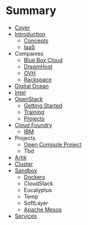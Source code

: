 # Summary

* [Cover](README.md)
* [Introduction](documentation/Introduction.md)
   * [Concepts](documentation/Concepts.md)
   * [IaaS](documentation/IaaS.md)
* Companies
   * [Blue Box Cloud](documentation/BlueBoxCloud.md)
   * [DreamHost](documentation/DreamHost.md)
   * [OVH](documentation/Ovh.md)
   * [Rackspace](documentation/Rackspace.md)
* [Digital Ocean](documentation/DigitalOcean.md)
* [Intel](documentation/Intel.md)
* [OpenStack](documentation/OpenStack.md)
   * [Getting Started](documentation/OpenStackGettingStarted.md)
   * [Training](documentation/OpenStackTraining.md)
   * [Projects](documentation/OpenStackProjects.md)
* [Cloud Foundry](documentation/CloudFoundry.md)
   * [IBM](documentation/Ibm.md)
* Projects
   * [Open Compute Project](documentation/OpenComputeProject.md)
   * Tbd
* [Artik](documentation/Artik.md)
* [Cluster](documentation/Cluster.md)
* [Sandbox](documentation/Sandbox.md)
   * [Dockers](documentation/Docker.md)
   * CloudStack
   * Eucalyptus
   * Temp
   * SoftLayer
   * [Apache Mesos](documentation/ApacheMesos.md)
* [Services](documentation/Services.md)

